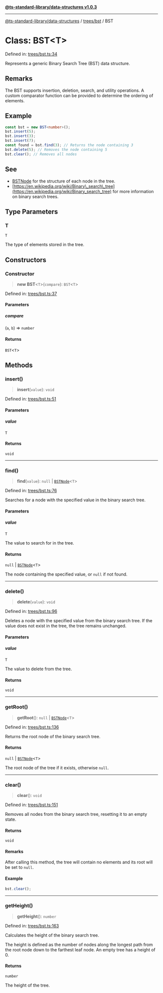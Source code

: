 [**@ts-standard-library/data-structures v1.0.3**](../../../README.md)

***

[@ts-standard-library/data-structures](../../../modules.md) / [trees/bst](../README.md) / BST

# Class: BST\<T\>

Defined in: [trees/bst.ts:34](https://github.com/gabaudette/ts-stdlib/blob/f3564012967e497619352a1e83b33c59ea25d02c/packages/data-structures/src/trees/bst.ts#L34)

Represents a generic Binary Search Tree (BST) data structure.

## Remarks

The BST supports insertion, deletion, search, and utility operations.
A custom comparator function can be provided to determine the ordering of elements.

## Example

```typescript
const bst = new BST<number>();
bst.insert(5);
bst.insert(3);
bst.insert(7);
const found = bst.find(3); // Returns the node containing 3
bst.delete(5); // Removes the node containing 5
bst.clear(); // Removes all nodes
```

## See

 - [BSTNode](BSTNode.md) for the structure of each node in the tree.
 - [https://en.wikipedia.org/wiki/Binary\_search\_tree](https://en.wikipedia.org/wiki/Binary_search_tree) for more information on binary search trees.

## Type Parameters

### T

`T`

The type of elements stored in the tree.

## Constructors

### Constructor

> **new BST**\<`T`\>(`compare`): `BST`\<`T`\>

Defined in: [trees/bst.ts:37](https://github.com/gabaudette/ts-stdlib/blob/f3564012967e497619352a1e83b33c59ea25d02c/packages/data-structures/src/trees/bst.ts#L37)

#### Parameters

##### compare

(`a`, `b`) => `number`

#### Returns

`BST`\<`T`\>

## Methods

### insert()

> **insert**(`value`): `void`

Defined in: [trees/bst.ts:51](https://github.com/gabaudette/ts-stdlib/blob/f3564012967e497619352a1e83b33c59ea25d02c/packages/data-structures/src/trees/bst.ts#L51)

#### Parameters

##### value

`T`

#### Returns

`void`

***

### find()

> **find**(`value`): `null` \| [`BSTNode`](BSTNode.md)\<`T`\>

Defined in: [trees/bst.ts:76](https://github.com/gabaudette/ts-stdlib/blob/f3564012967e497619352a1e83b33c59ea25d02c/packages/data-structures/src/trees/bst.ts#L76)

Searches for a node with the specified value in the binary search tree.

#### Parameters

##### value

`T`

The value to search for in the tree.

#### Returns

`null` \| [`BSTNode`](BSTNode.md)\<`T`\>

The node containing the specified value, or `null` if not found.

***

### delete()

> **delete**(`value`): `void`

Defined in: [trees/bst.ts:96](https://github.com/gabaudette/ts-stdlib/blob/f3564012967e497619352a1e83b33c59ea25d02c/packages/data-structures/src/trees/bst.ts#L96)

Deletes a node with the specified value from the binary search tree.
If the value does not exist in the tree, the tree remains unchanged.

#### Parameters

##### value

`T`

The value to delete from the tree.

#### Returns

`void`

***

### getRoot()

> **getRoot**(): `null` \| [`BSTNode`](BSTNode.md)\<`T`\>

Defined in: [trees/bst.ts:136](https://github.com/gabaudette/ts-stdlib/blob/f3564012967e497619352a1e83b33c59ea25d02c/packages/data-structures/src/trees/bst.ts#L136)

Returns the root node of the binary search tree.

#### Returns

`null` \| [`BSTNode`](BSTNode.md)\<`T`\>

The root node of the tree if it exists, otherwise `null`.

***

### clear()

> **clear**(): `void`

Defined in: [trees/bst.ts:151](https://github.com/gabaudette/ts-stdlib/blob/f3564012967e497619352a1e83b33c59ea25d02c/packages/data-structures/src/trees/bst.ts#L151)

Removes all nodes from the binary search tree, resetting it to an empty state.

#### Returns

`void`

#### Remarks

After calling this method, the tree will contain no elements and its root will be set to `null`.

#### Example

```typescript
bst.clear();
```

***

### getHeight()

> **getHeight**(): `number`

Defined in: [trees/bst.ts:163](https://github.com/gabaudette/ts-stdlib/blob/f3564012967e497619352a1e83b33c59ea25d02c/packages/data-structures/src/trees/bst.ts#L163)

Calculates the height of the binary search tree.

The height is defined as the number of nodes along the longest path
from the root node down to the farthest leaf node. An empty tree has a height of 0.

#### Returns

`number`

The height of the tree.
